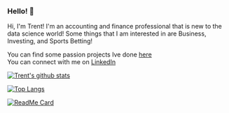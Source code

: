 ### Hello! 👋

Hi, I'm Trent! I'm an accounting and finance professional that is new to the data science world! Some things that I am interested in are Business, Investing, and Sports Betting!


You can find some passion projects Ive done [here](https://tmbern.github.io/)  
You can connect with me on [LinkedIn](https://www.linkedin.com/in/trent-bernhisel-0024/)


[![Trent's github stats](https://github-readme-stats.vercel.app/api?username=tmbern&count_private=true&hide=stars&show_icons=true&theme=chartreuse-dark)](https://github.com/tmbern/github-readme-stats)

[![Top Langs](https://github-readme-stats.vercel.app/api/top-langs/?username=tmbern&layout=compact)](https://github.com/tmbern/github-readme-stats)

[![ReadMe Card](https://github-readme-stats.vercel.app/api/pin/?username=tmbern&repo=github-readme-stats)](https://github.com/tmbern/github-readme-stats)
